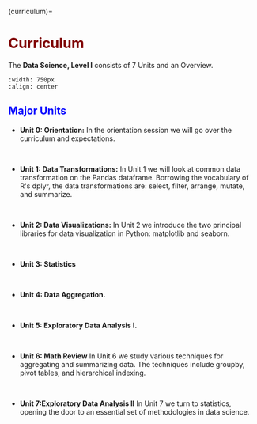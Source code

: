 (curriculum)=
# <font color="maroon">Curriculum</font>


The **Data Science, Level I** consists of 7 Units and an Overview.

```{image} /images/dscienceunits.png
:width: 750px
:align: center
```



## <font color="blue">Major Units</font>


- **Unit 0: Orientation:** In the orientation session we will go over the curriculum and expectations. 

<p>&nbsp;</p>


- **Unit 1: Data Transformations:** In Unit 1 we will look at common data transformation on the Pandas dataframe. Borrowing the vocabulary of R's dplyr, the data transformations are: select, filter, arrange, mutate, and summarize.



<p>&nbsp;</p>


- **Unit 2: Data Visualizations:**  In Unit 2 we introduce the two principal libraries for data visualization in Python: matplotlib and seaborn.



<p>&nbsp;</p>



- **Unit 3: Statistics**  


<p>&nbsp;</p>


- **Unit 4: Data Aggregation.**  

<p>&nbsp;</p>


- **Unit 5: Exploratory Data Analysis I.**  


<p>&nbsp;</p>


- **Unit 6: Math Review** In Unit 6 we study various techniques for aggregating and summarizing data. The techniques include groupby, pivot tables, and hierarchical indexing.


<p>&nbsp;</p>


- **Unit 7:Exploratory Data Analysis II** In Unit 7 we turn to statistics, opening the door to an essential set of methodologies in data science.

